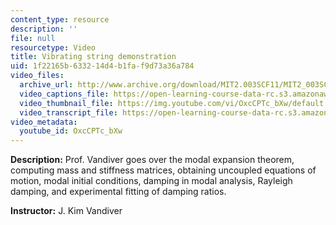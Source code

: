 ```yaml
---
content_type: resource
description: ''
file: null
resourcetype: Video
title: Vibrating string demonstration
uid: 1f22165b-6332-14d4-b1fa-f9d73a36a784
video_files:
  archive_url: http://www.archive.org/download/MIT2.003SCF11/MIT2_003SCF11_lec24_300k.mp4
  video_captions_file: https://open-learning-course-data-rc.s3.amazonaws.com/2-003sc-engineering-dynamics-fall-2011/538df3db09455269ab90ac15398dd53d_OxcCPTc_bXw.vtt
  video_thumbnail_file: https://img.youtube.com/vi/OxcCPTc_bXw/default.jpg
  video_transcript_file: https://open-learning-course-data-rc.s3.amazonaws.com/2-003sc-engineering-dynamics-fall-2011/606f8e1f997e348a71382164e1aae402_OxcCPTc_bXw.pdf
video_metadata:
  youtube_id: OxcCPTc_bXw
---
```


**Description:** Prof. Vandiver goes over the modal expansion theorem, computing mass and stiffness matrices, obtaining uncoupled equations of motion, modal initial conditions, damping in modal analysis, Rayleigh damping, and experimental fitting of damping ratios.

**Instructor:** J. Kim Vandiver